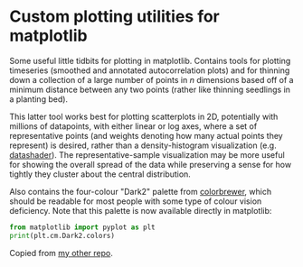 # Custom plotting utilities for matplotlib #

Some useful little tidbits for plotting in matplotlib.  Contains tools for
plotting timeseries (smoothed and annotated autocorrelation plots) and for
thinning down a collection of a large number of points in $n$ dimensions based
off of a minimum distance between any two points (rather like thinning
seedlings in a planting bed).

This latter tool works best for plotting scatterplots in 2D, potentially with
millions of datapoints, with either linear or log axes, where a set of
representative points (and weights denoting how many actual points they
represent) is desired, rather than a density-histogram visualization (e.g.
[datashader](https://datashader.org/)).  The representative-sample
visualization may be more useful for showing the overall spread of the data
while preserving a sense for how tightly they cluster about the central
distribution.

Also contains the four-colour "Dark2" palette from
[colorbrewer](https://colorbrewer2.org/#type=qualitative&scheme=Dark2&n=4),
which should be readable for most people with some type of colour vision
deficiency.  Note that this palette is now available directly in matplotlib:
```python
from matplotlib import pyplot as plt
print(plt.cm.Dark2.colors)
```

Copied from [my other repo](https://github.com/max-veit/pyutils).
